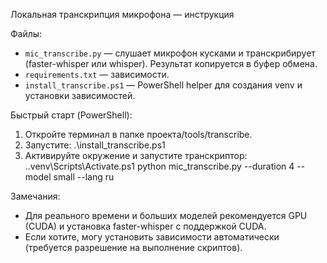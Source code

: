 Локальная транскрипция микрофона — инструкция

Файлы:
- `mic_transcribe.py` — слушает микрофон кусками и транскрибирует (faster-whisper или whisper). Результат копируется в буфер обмена.
- `requirements.txt` — зависимости.
- `install_transcribe.ps1` — PowerShell helper для создания venv и установки зависимостей.

Быстрый старт (PowerShell):
1. Откройте терминал в папке проекта/tools/transcribe.
2. Запустите:
   .\install_transcribe.ps1
3. Активируйте окружение и запустите транскриптор:
   .\.venv\Scripts\Activate.ps1
   python mic_transcribe.py --duration 4 --model small --lang ru

Замечания:
- Для реального времени и больших моделей рекомендуется GPU (CUDA) и установка faster-whisper с поддержкой CUDA.
- Если хотите, могу установить зависимости автоматически (требуется разрешение на выполнение скриптов).
